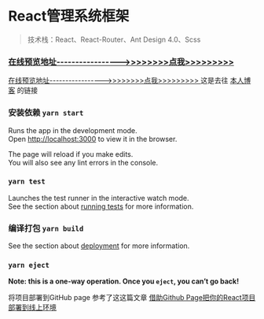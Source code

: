 
# React管理系统框架
> 技术栈：React、React-Router、Ant Design 4.0、Scss

### [ 在线预览地址----------------->>>>>>>>点我>>>>>>>>> ](https://ljzjiang.github.io/antdStudy)
[ 在线预览地址----------------->>>>>>>>点我>>>>>>>>> ](https://ljzjiang.github.io/antdStudy)
这是去往 [本人博客](http://ghosertblog.github.com) 的链接

### 安装依赖 `yarn start`

Runs the app in the development mode.<br />
Open [http://localhost:3000](http://localhost:3000) to view it in the browser.

The page will reload if you make edits.<br />
You will also see any lint errors in the console.

### `yarn test`

Launches the test runner in the interactive watch mode.<br />
See the section about [running tests](https://facebook.github.io/create-react-app/docs/running-tests) for more information.

### 编译打包 `yarn build`

See the section about [deployment](https://facebook.github.io/create-react-app/docs/deployment) for more information.

### `yarn eject`

**Note: this is a one-way operation. Once you `eject`, you can’t go back!**

将项目部署到GitHub page 参考了这这篇文章 [借助Github Page把你的React项目部署到线上环境](https://blog.csdn.net/weixin_33691598/article/details/91398016)



